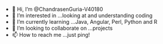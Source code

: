 - 👋 Hi, I’m @ChandrasenGuria-V40180
- 👀 I’m interested in ...looking at and understanding coding
- 🌱 I’m currently learning ...Java, Angular, Perl, Python and R
- 💞️ I’m looking to collaborate on ...projects
- 📫 How to reach me ...just ping!

<!---
ChandrasenGuria-V40180/ChandrasenGuria-V40180 is a ✨ special ✨ repository because its `README.md` (this file) appears on your GitHub profile.
You can click the Preview link to take a look at your changes.
--->
